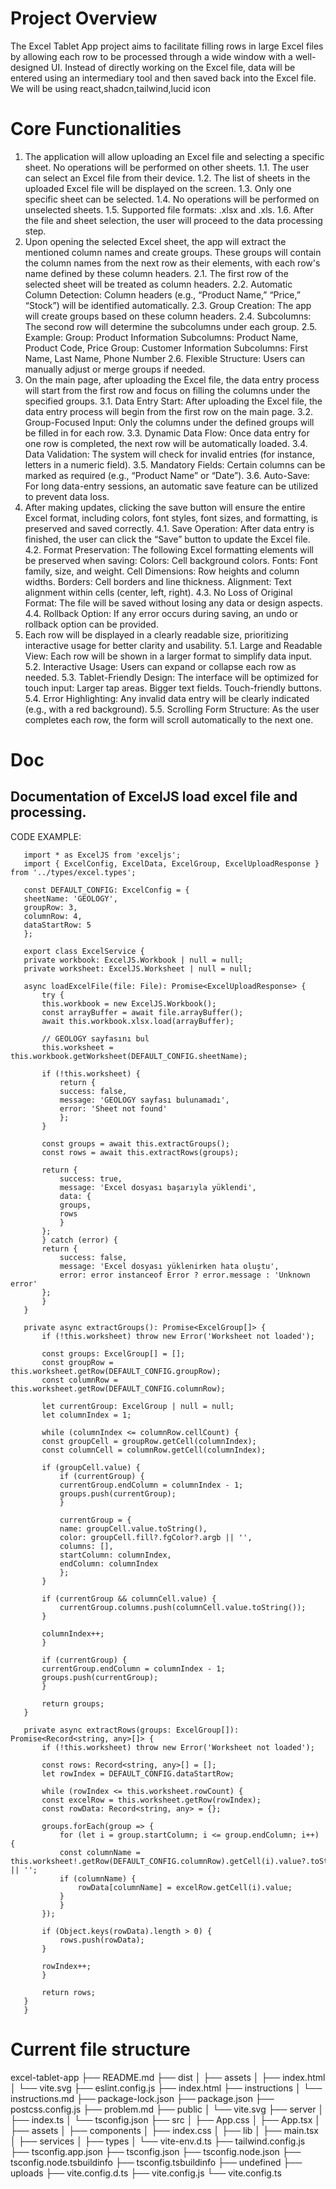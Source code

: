# Project Overview

The Excel Tablet App project aims to facilitate filling rows in large Excel files by allowing each row to be processed through a wide window with a well-designed UI. Instead of directly working on the Excel file, data will be entered using an intermediary tool and then saved back into the Excel file.
We will be using react,shadcn,tailwind,lucid icon

# Core Functionalities
1. The application will allow uploading an Excel file and selecting a specific sheet. No operations will be performed on other sheets.
    1.1. The user can select an Excel file from their device.
    1.2. The list of sheets in the uploaded Excel file will be displayed on the screen.
    1.3. Only one specific sheet can be selected.
    1.4. No operations will be performed on unselected sheets.
    1.5. Supported file formats: .xlsx and .xls.
    1.6. After the file and sheet selection, the user will proceed to the data processing step.
2. Upon opening the selected Excel sheet, the app will extract the mentioned column names and create groups. These groups will contain the column names from the next row as their elements, with each row's name defined by these column headers.
    2.1. The first row of the selected sheet will be treated as column headers.
    2.2. Automatic Column Detection: Column headers (e.g., “Product Name,” “Price,” “Stock”) will be identified automatically.
    2.3. Group Creation: The app will create groups based on these column headers.
    2.4. Subcolumns: The second row will determine the subcolumns under each group.
    2.5. Example:
    Group: Product Information
    Subcolumns: Product Name, Product Code, Price
    Group: Customer Information
    Subcolumns: First Name, Last Name, Phone Number
    2.6. Flexible Structure: Users can manually adjust or merge groups if needed.
3. On the main page, after uploading the Excel file, the data entry process will start from the first row and focus on filling the columns under the specified groups.
    3.1. Data Entry Start: After uploading the Excel file, the data entry process will begin from the first row on the main page.
    3.2. Group-Focused Input: Only the columns under the defined groups will be filled in for each row.
    3.3. Dynamic Data Flow: Once data entry for one row is completed, the next row will be automatically loaded.
    3.4. Data Validation: The system will check for invalid entries (for instance, letters in a numeric field).
    3.5. Mandatory Fields: Certain columns can be marked as required (e.g., “Product Name” or “Date”).
    3.6. Auto-Save: For long data-entry sessions, an automatic save feature can be utilized to prevent data loss.
4. After making updates, clicking the save button will ensure the entire Excel format, including colors, font styles, font sizes, and formatting, is preserved and saved correctly.
    4.1. Save Operation: After data entry is finished, the user can click the “Save” button to update the Excel file.
    4.2. Format Preservation: The following Excel formatting elements will be preserved when saving:
    Colors: Cell background colors.
    Fonts: Font family, size, and weight.
    Cell Dimensions: Row heights and column widths.
    Borders: Cell borders and line thickness.
    Alignment: Text alignment within cells (center, left, right).
    4.3. No Loss of Original Format: The file will be saved without losing any data or design aspects.
    4.4. Rollback Option: If any error occurs during saving, an undo or rollback option can be provided.
5. Each row will be displayed in a clearly readable size, prioritizing interactive usage for better clarity and usability.
    5.1. Large and Readable View: Each row will be shown in a larger format to simplify data input.
    5.2. Interactive Usage: Users can expand or collapse each row as needed.
    5.3. Tablet-Friendly Design: The interface will be optimized for touch input:
    Larger tap areas.
    Bigger text fields.
    Touch-friendly buttons.
    5.4. Error Highlighting: Any invalid data entry will be clearly indicated (e.g., with a red background).
    5.5. Scrolling Form Structure: As the user completes each row, the form will scroll automatically to the next one.

# Doc
 ## Documentation of ExcelJS load excel file and processing.
 CODE EXAMPLE:
 ```
    import * as ExcelJS from 'exceljs';
    import { ExcelConfig, ExcelData, ExcelGroup, ExcelUploadResponse } from '../types/excel.types';

    const DEFAULT_CONFIG: ExcelConfig = {
    sheetName: 'GEOLOGY',
    groupRow: 3,
    columnRow: 4,
    dataStartRow: 5
    };

    export class ExcelService {
    private workbook: ExcelJS.Workbook | null = null;
    private worksheet: ExcelJS.Worksheet | null = null;

    async loadExcelFile(file: File): Promise<ExcelUploadResponse> {
        try {
        this.workbook = new ExcelJS.Workbook();
        const arrayBuffer = await file.arrayBuffer();
        await this.workbook.xlsx.load(arrayBuffer);

        // GEOLOGY sayfasını bul
        this.worksheet = this.workbook.getWorksheet(DEFAULT_CONFIG.sheetName);
        
        if (!this.worksheet) {
            return {
            success: false,
            message: 'GEOLOGY sayfası bulunamadı',
            error: 'Sheet not found'
            };
        }

        const groups = await this.extractGroups();
        const rows = await this.extractRows(groups);

        return {
            success: true,
            message: 'Excel dosyası başarıyla yüklendi',
            data: {
            groups,
            rows
            }
        };
        } catch (error) {
        return {
            success: false,
            message: 'Excel dosyası yüklenirken hata oluştu',
            error: error instanceof Error ? error.message : 'Unknown error'
        };
        }
    }

    private async extractGroups(): Promise<ExcelGroup[]> {
        if (!this.worksheet) throw new Error('Worksheet not loaded');

        const groups: ExcelGroup[] = [];
        const groupRow = this.worksheet.getRow(DEFAULT_CONFIG.groupRow);
        const columnRow = this.worksheet.getRow(DEFAULT_CONFIG.columnRow);
        
        let currentGroup: ExcelGroup | null = null;
        let columnIndex = 1;

        while (columnIndex <= columnRow.cellCount) {
        const groupCell = groupRow.getCell(columnIndex);
        const columnCell = columnRow.getCell(columnIndex);
        
        if (groupCell.value) {
            if (currentGroup) {
            currentGroup.endColumn = columnIndex - 1;
            groups.push(currentGroup);
            }
            
            currentGroup = {
            name: groupCell.value.toString(),
            color: groupCell.fill?.fgColor?.argb || '',
            columns: [],
            startColumn: columnIndex,
            endColumn: columnIndex
            };
        }

        if (currentGroup && columnCell.value) {
            currentGroup.columns.push(columnCell.value.toString());
        }

        columnIndex++;
        }

        if (currentGroup) {
        currentGroup.endColumn = columnIndex - 1;
        groups.push(currentGroup);
        }

        return groups;
    }

    private async extractRows(groups: ExcelGroup[]): Promise<Record<string, any>[]> {
        if (!this.worksheet) throw new Error('Worksheet not loaded');

        const rows: Record<string, any>[] = [];
        let rowIndex = DEFAULT_CONFIG.dataStartRow;

        while (rowIndex <= this.worksheet.rowCount) {
        const excelRow = this.worksheet.getRow(rowIndex);
        const rowData: Record<string, any> = {};

        groups.forEach(group => {
            for (let i = group.startColumn; i <= group.endColumn; i++) {
            const columnName = this.worksheet!.getRow(DEFAULT_CONFIG.columnRow).getCell(i).value?.toString() || '';
            if (columnName) {
                rowData[columnName] = excelRow.getCell(i).value;
            }
            }
        });

        if (Object.keys(rowData).length > 0) {
            rows.push(rowData);
        }

        rowIndex++;
        }

        return rows;
    }
    }   
 ```


# Current file structure
excel-tablet-app
    ├── README.md
    ├── dist
    │   ├── assets
    │   ├── index.html
    │   └── vite.svg
    ├── eslint.config.js
    ├── index.html
    ├── instructions
    │   └── instructions.md
    ├── package-lock.json
    ├── package.json
    ├── postcss.config.js
    ├── problem.md
    ├── public
    │   └── vite.svg
    ├── server
    │   ├── index.ts
    │   └── tsconfig.json
    ├── src
    │   ├── App.css
    │   ├── App.tsx
    │   ├── assets
    │   ├── components
    │   ├── index.css
    │   ├── lib
    │   ├── main.tsx
    │   ├── services
    │   ├── types
    │   └── vite-env.d.ts
    ├── tailwind.config.js
    ├── tsconfig.app.json
    ├── tsconfig.json
    ├── tsconfig.node.json
    ├── tsconfig.node.tsbuildinfo
    ├── tsconfig.tsbuildinfo
    ├── undefined
    ├── uploads
    ├── vite.config.d.ts
    ├── vite.config.js
    └── vite.config.ts
